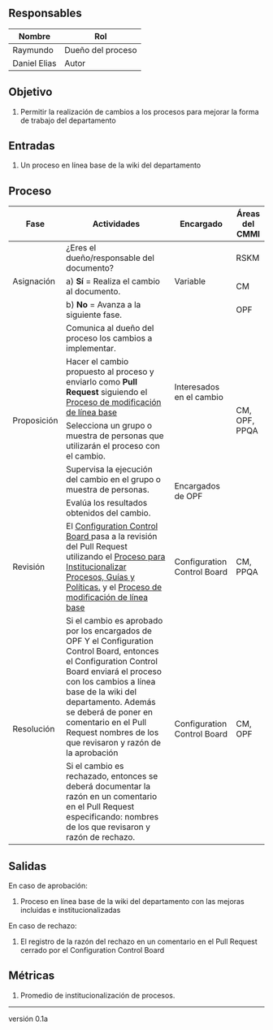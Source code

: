 ## Responsables
Nombre     | Rol
-----------|------------------
Raymundo   | Dueño del proceso
Daniel Elias  | Autor

## Objetivo
1. Permitir la realización de cambios a los procesos para mejorar la forma de trabajo del departamento

## Entradas
1. Un proceso en línea base de la wiki del departamento

## Proceso
<table>
  <thead>
    <tr>
      <th>Fase</th>
      <th>Actividades</th>
      <th>Encargado</th>
      <th>Áreas del CMMI</th>
    </tr>
  </thead>
  <tbody>
    <tr>
      <td rowspan="3">Asignación</td>
      <td>¿Eres el dueño/responsable del documento?</td>
      <td rowspan="3">Variable</td>
      <td>RSKM</td>
    </tr>
    <tr>
      <td>a) <strong>Sí</strong> = Realiza el cambio al documento.</td>
      <td>CM</td>
    </tr>
    <tr>
      <td>b) <strong>No</strong> = Avanza a la siguiente fase.</td>
      <td>OPF</td>
    </tr>
    <tr>
      <td rowspan="5">Proposición</td>
      <td>Comunica al dueño del proceso los cambios a implementar.</td>
      <td rowspan="3">Interesados en el cambio</td>
      <td rowspan="5">CM, OPF, PPQA</td>
    </tr>
    <tr>
      <td>Hacer el cambio propuesto al proceso y enviarlo como <strong> Pull Request </strong> siguiendo el <a href="https://github.com/novaDepto/Nova/wiki/Proceso-de-modificacion-de-linea-base"> Proceso de modificación de línea base</a> <strong> </td>
    <tr>
      <td>Selecciona un grupo o muestra de personas que utilizarán el proceso con el cambio.</td>
    </tr>
    <tr>
      <td>Supervisa la ejecución del cambio en el grupo o muestra de personas.</td>
      <td rowspan="2">Encargados de OPF</td>
    </tr>
    <tr>
      <td>Evalúa los resultados obtenidos del cambio.</td>
    </tr>
    <tr>
      <td rowspan="1">Revisión</td>
      <td> El <a href="https://github.com/novaDepto/Nova/wiki/Politica-de-Configuration-Control-Board"> Configuration Control Board </a> pasa a la revisión del Pull Request utilizando el <a href="https://github.com/novaDepto/Nova/wiki/Proceso-para-institucionalizar-procesos-gu%C3%ADas-y-pol%C3%ADticas"> Proceso para Institucionalizar Procesos, Guías y Políticas.</a> y el <a href="https://github.com/novaDepto/Nova/wiki/Proceso-de-modificacion-de-linea-base"> Proceso de modificación de línea base</a> </td>
      <td rowspan="1">Configuration Control Board</td>
      <td rowspan="1">CM, PPQA</td>
    </tr>
    <tr>
      <td rowspan="2">Resolución</td>
      <td> Si el cambio es aprobado por los encargados de OPF Y el Configuration Control Board, entonces el Configuration Control Board enviará el proceso con los cambios a línea base de la wiki del departamento. Además se deberá de poner en comentario en el Pull Request nombres de los que revisaron y razón de la aprobación </td>
      <td rowspan="2">Configuration Control Board</td>
      <td rowspan="2">CM, OPF</td>
    </tr>
    <tr>
      <td> Si el cambio es rechazado, entonces se deberá documentar la razón en un comentario en el Pull Request especificando: nombres de los que revisaron y razón de rechazo. </td>
    </tr>
  </tbody>
</table>

## Salidas
En caso de aprobación:
1. Proceso en línea base de la wiki del departamento con las mejoras incluidas e institucionalizadas 

En caso de rechazo:
1. El registro de la razón del rechazo en un comentario en el Pull Request cerrado por el Configuration Control Board

## Métricas
1. Promedio de institucionalización de procesos.

***
versión 0.1a